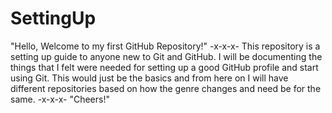 # SettingUp
"Hello, Welcome to my first GitHub Repository!" -x-x-x- This repository is a setting up guide to anyone new to Git and GitHub. I will be documenting the things that I felt were needed for setting up a good GitHub profile and start using Git. This would just be the basics and from here on I will have different repositories based on how the genre changes and need be for the same. -x-x-x- "Cheers!"
